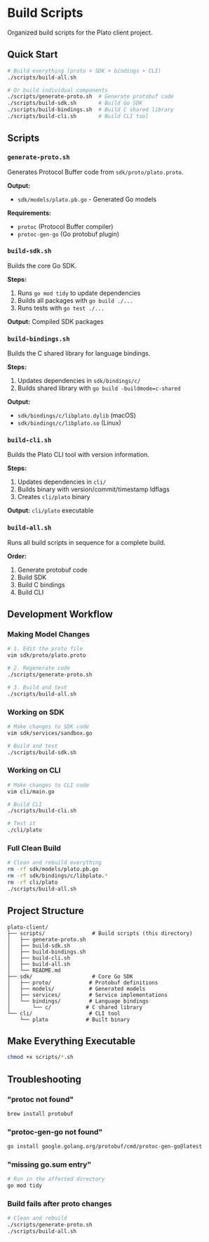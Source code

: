 # Build Scripts

Organized build scripts for the Plato client project.

## Quick Start

```bash
# Build everything (proto + SDK + bindings + CLI)
./scripts/build-all.sh

# Or build individual components
./scripts/generate-proto.sh  # Generate protobuf code
./scripts/build-sdk.sh       # Build Go SDK
./scripts/build-bindings.sh  # Build C shared library
./scripts/build-cli.sh       # Build CLI tool
```

## Scripts

### `generate-proto.sh`
Generates Protocol Buffer code from `sdk/proto/plato.proto`.

**Output:**
- `sdk/models/plato.pb.go` - Generated Go models

**Requirements:**
- `protoc` (Protocol Buffer compiler)
- `protoc-gen-go` (Go protobuf plugin)

### `build-sdk.sh`
Builds the core Go SDK.

**Steps:**
1. Runs `go mod tidy` to update dependencies
2. Builds all packages with `go build ./...`
3. Runs tests with `go test ./...`

**Output:** Compiled SDK packages

### `build-bindings.sh`
Builds the C shared library for language bindings.

**Steps:**
1. Updates dependencies in `sdk/bindings/c/`
2. Builds shared library with `go build -buildmode=c-shared`

**Output:**
- `sdk/bindings/c/libplato.dylib` (macOS)
- `sdk/bindings/c/libplato.so` (Linux)

### `build-cli.sh`
Builds the Plato CLI tool with version information.

**Steps:**
1. Updates dependencies in `cli/`
2. Builds binary with version/commit/timestamp ldflags
3. Creates `cli/plato` binary

**Output:** `cli/plato` executable

### `build-all.sh`
Runs all build scripts in sequence for a complete build.

**Order:**
1. Generate protobuf code
2. Build SDK
3. Build C bindings
4. Build CLI

## Development Workflow

### Making Model Changes

```bash
# 1. Edit the proto file
vim sdk/proto/plato.proto

# 2. Regenerate code
./scripts/generate-proto.sh

# 3. Build and test
./scripts/build-all.sh
```

### Working on SDK

```bash
# Make changes to SDK code
vim sdk/services/sandbox.go

# Build and test
./scripts/build-sdk.sh
```

### Working on CLI

```bash
# Make changes to CLI code
vim cli/main.go

# Build CLI
./scripts/build-cli.sh

# Test it
./cli/plato
```

### Full Clean Build

```bash
# Clean and rebuild everything
rm -rf sdk/models/plato.pb.go
rm -rf sdk/bindings/c/libplato.*
rm -rf cli/plato
./scripts/build-all.sh
```

## Project Structure

```
plato-client/
├── scripts/               # Build scripts (this directory)
│   ├── generate-proto.sh
│   ├── build-sdk.sh
│   ├── build-bindings.sh
│   ├── build-cli.sh
│   ├── build-all.sh
│   └── README.md
├── sdk/                   # Core Go SDK
│   ├── proto/            # Protobuf definitions
│   ├── models/           # Generated models
│   ├── services/         # Service implementations
│   └── bindings/         # Language bindings
│       └── c/           # C shared library
└── cli/                  # CLI tool
    └── plato            # Built binary
```

## Make Everything Executable

```bash
chmod +x scripts/*.sh
```

## Troubleshooting

### "protoc not found"
```bash
brew install protobuf
```

### "protoc-gen-go not found"
```bash
go install google.golang.org/protobuf/cmd/protoc-gen-go@latest
```

### "missing go.sum entry"
```bash
# Run in the affected directory
go mod tidy
```

### Build fails after proto changes
```bash
# Clean and rebuild
./scripts/generate-proto.sh
./scripts/build-all.sh
```
